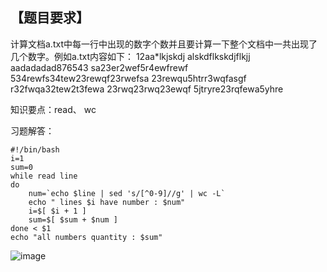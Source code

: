 ## 【题目要求】

计算文档a.txt中每一行中出现的数字个数并且要计算一下整个文档中一共出现了几个数字。例如a.txt内容如下：
12aa*lkjskdj
alskdflkskdjflkjj
aadadadad876543
sa23er2wef5r4ewf<F4>rewf
534rewfs34tew23rewqf23rwefsa
23rewqu5htrr3wqfasgf
r32fwqa32tew2t3fewa
23rwq23rwq23ewqf
5jtryre23rqfewa5yhre

知识要点：read、 wc

习题解答：

```
#!/bin/bash 
i=1
sum=0
while read line
do 	
	num=`echo $line | sed 's/[^0-9]//g' | wc -L`
	echo " lines $i have number : $num"
	i=$[ $i + 1 ] 
	sum=$[ $sum + $num ]
done < $1
echo "all numbers quantity : $sum"
```
![image](https://user-images.githubusercontent.com/71164067/144752388-e3e3050c-ea9b-4129-9261-6d750cfa64e8.png)

